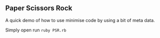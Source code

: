 Paper Scissors Rock
-------------------

A quick demo of how to use minimise code by using a bit of meta data.

Simply open run `ruby PSR.rb`
